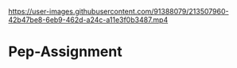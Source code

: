 

https://user-images.githubusercontent.com/91388079/213507960-42b47be8-6eb9-462d-a24c-a11e3f0b3487.mp4

# Pep-Assignment
